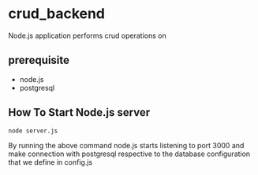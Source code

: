 # crud_backend
Node.js application performs crud operations on 

## prerequisite
* node.js
* postgresql

## How To Start Node.js server
```
node server.js
```
By running the above command node.js starts listening to port 3000 and make connection with postgresql respective to the database configuration that we define in config.js
